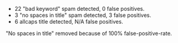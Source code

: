 - 22 "bad keyword" spam detected, 0 false positives.
- 3 "no spaces in title" spam detected, 3 false positives.
- 6 allcaps title detected, N/A false positives.

"No spaces in title" removed because of 100% false-positive-rate.
